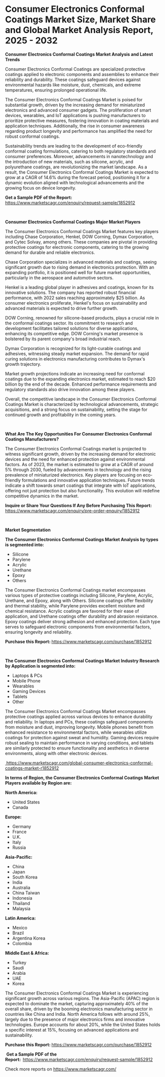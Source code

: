 <p><h1>Consumer Electronics Conformal Coatings Market Size, Market Share and Global Market Analysis Report, 2025 - 2032</h1></p><p><strong>Consumer Electronics Conformal Coatings Market Analysis and Latest Trends</strong></p>
<p><p>Consumer Electronics Conformal Coatings are specialized protective coatings applied to electronic components and assemblies to enhance their reliability and durability. These coatings safeguard devices against environmental hazards like moisture, dust, chemicals, and extreme temperatures, ensuring prolonged operational life.</p><p>The Consumer Electronics Conformal Coatings Market is poised for substantial growth, driven by the increasing demand for miniaturized electronics and advanced consumer gadgets. The proliferation of smart devices, wearables, and IoT applications is pushing manufacturers to prioritize protective measures, fostering innovation in coating materials and application techniques. Additionally, the rise in consumer awareness regarding product longevity and performance has amplified the need for robust conformal coatings.</p><p>Sustainability trends are leading to the development of eco-friendly conformal coating formulations, catering to both regulatory standards and consumer preferences. Moreover, advancements in nanotechnology and the introduction of new materials, such as silicone, acrylic, and polyurethane coatings, are revolutionizing the market landscape. As a result, the Consumer Electronics Conformal Coatings Market is expected to grow at a CAGR of 14.6% during the forecast period, positioning it for a dynamic evolution aligned with technological advancements and the growing focus on device longevity.</p></p>
<p><strong>Get a Sample PDF of the Report:&nbsp;</strong> <a href="https://www.marketscagr.com/enquiry/request-sample/1852912?utm_campaign=1789&utm_medium=2&utm_source=Github&utm_content=ia&utm_term=03022025&utm_id=consumer-electronics-conformal-coatings">https://www.marketscagr.com/enquiry/request-sample/1852912</a></p>
<p>&nbsp;</p>
<p><strong>Consumer Electronics Conformal Coatings Major Market Players</strong></p>
<p><p>The Consumer Electronics Conformal Coatings Market features key players including Chase Corporation, Henkel, DOW Corning, Dymax Corporation, and Cytec Solvay, among others. These companies are pivotal in providing protective coatings for electronic components, catering to the growing demand for durable and reliable electronics.</p><p>Chase Corporation specializes in advanced materials and coatings, seeing significant growth due to rising demand in electronics protection. With an expanding portfolio, it is positioned well for future market opportunities, particularly in the aerospace and automotive sectors.</p><p>Henkel is a leading global player in adhesives and coatings, known for its innovative solutions. The company has reported robust financial performance, with 2022 sales reaching approximately $25 billion. As consumer electronics proliferate, Henkel's focus on sustainability and advanced materials is expected to drive further growth.</p><p>DOW Corning, renowned for silicone-based products, plays a crucial role in the conformal coatings sector. Its commitment to research and development facilitates tailored solutions for diverse applications, enhancing its competitive edge. DOW Corning's market presence is bolstered by its parent company's broad industrial reach.</p><p>Dymax Corporation is recognized for its light-curable coatings and adhesives, witnessing steady market expansion. The demand for rapid curing solutions in electronics manufacturing contributes to Dymax's growth trajectory.</p><p>Market growth projections indicate an increasing need for conformal coatings due to the expanding electronics market, estimated to reach $20 billion by the end of the decade. Enhanced performance requirements and regulatory standards also drive innovation among these players.</p><p>Overall, the competitive landscape in the Consumer Electronics Conformal Coatings Market is characterized by technological advancements, strategic acquisitions, and a strong focus on sustainability, setting the stage for continued growth and profitability in the coming years.</p></p>
<p>&nbsp;</p>
<p><strong>What Are The Key Opportunities For Consumer Electronics Conformal Coatings Manufacturers?</strong></p>
<p><p>The Consumer Electronics Conformal Coatings market is projected to witness significant growth, driven by the increasing demand for electronic devices and the need for enhanced protection against environmental factors. As of 2023, the market is estimated to grow at a CAGR of around 5% through 2030, fueled by advancements in technology and the rising prevalence of miniaturized electronics. Key players are focusing on eco-friendly formulations and innovative application techniques. Future trends indicate a shift towards smart coatings that integrate with IoT applications, offering not just protection but also functionality. This evolution will redefine competitive dynamics in the market.</p></p>
<p><strong>Inquire or Share Your Questions If Any Before Purchasing This Report:</strong> <a href="https://www.marketscagr.com/enquiry/pre-order-enquiry/1852912?utm_campaign=1789&utm_medium=2&utm_source=Github&utm_content=ia&utm_term=03022025&utm_id=consumer-electronics-conformal-coatings">https://www.marketscagr.com/enquiry/pre-order-enquiry/1852912</a></p>
<p>&nbsp;</p>
<p><strong>Market Segmentation</strong></p>
<p><strong>The Consumer Electronics Conformal Coatings Market Analysis by types is segmented into:</strong></p>
<p><ul><li>Silicone</li><li>Parylene</li><li>Acrylic</li><li>Urethane</li><li>Epoxy</li><li>Others</li></ul></p>
<p><p>The Consumer Electronics Conformal Coatings market encompasses various types of protective coatings including Silicone, Parylene, Acrylic, Urethane, and Epoxy, along with Others. Silicone coatings offer flexibility and thermal stability, while Parylene provides excellent moisture and chemical resistance. Acrylic coatings are favored for their ease of application, and Urethane coatings offer durability and abrasion resistance. Epoxy coatings deliver strong adhesion and enhanced protection. Each type serves to safeguard electronic components from environmental factors, ensuring longevity and reliability.</p></p>
<p><strong>Purchase this Report:&nbsp;</strong><a href="https://www.marketscagr.com/purchase/1852912?utm_campaign=1789&utm_medium=2&utm_source=Github&utm_content=ia&utm_term=03022025&utm_id=consumer-electronics-conformal-coatings">https://www.marketscagr.com/purchase/1852912</a></p>
<p>&nbsp;</p>
<p><strong>The Consumer Electronics Conformal Coatings Market Industry Research by Application is segmented into:</strong></p>
<p><ul><li>Laptops & PCs</li><li>Mobile Phone</li><li>Wearables</li><li>Gaming Devices</li><li>Tablets</li><li>Other</li></ul></p>
<p><p>The Consumer Electronics Conformal Coatings Market encompasses protective coatings applied across various devices to enhance durability and reliability. In laptops and PCs, these coatings safeguard components from moisture and dust, improving longevity. Mobile phones benefit from enhanced resistance to environmental factors, while wearables utilize coatings for protection against sweat and humidity. Gaming devices require robust sealing to maintain performance in varying conditions, and tablets are similarly protected to ensure functionality and aesthetics in diverse environments, along with other electronic devices.</p></p>
<p><a href="https://www.marketscagr.com/global-consumer-electronics-conformal-coatings-market-r1852912?utm_campaign=1789&utm_medium=2&utm_source=Github&utm_content=ia&utm_term=03022025&utm_id=consumer-electronics-conformal-coatings">&nbsp;https://www.marketscagr.com/global-consumer-electronics-conformal-coatings-market-r1852912</a></p>
<p><strong>In terms of Region, the Consumer Electronics Conformal Coatings Market Players available by Region are:</strong></p>
<p>
    <p> <strong> North America: </strong>
        <ul>
            <li>United States</li>
            <li>Canada</li>
        </ul>
        </p> 
    <p> <strong> Europe: </strong>
        <ul>
            <li>Germany</li>
            <li>France</li>
            <li>U.K.</li>
            <li>Italy</li>
            <li>Russia</li>
        </ul>
        </p> 
    <p> <strong> Asia-Pacific: </strong>
        <ul>
            <li>China</li>
            <li>Japan</li>
            <li>South Korea</li>
            <li>India</li>
            <li>Australia</li>
            <li>China Taiwan</li>
            <li>Indonesia</li>
            <li>Thailand</li>
            <li>Malaysia</li>
        </ul>
        </p> 
    <p> <strong> Latin America: </strong>
        <ul>
            <li>Mexico</li>
            <li>Brazil</li>
            <li>Argentina Korea</li>
            <li>Colombia</li>
        </ul>
        </p> 
    <p> <strong> Middle East & Africa: </strong>
        <ul>
            <li>Turkey</li>
            <li>Saudi</li>
            <li>Arabia</li>
            <li>UAE</li>
            <li>Korea</li>
        </ul>
    </p>
    </p>
<p><p>The Consumer Electronics Conformal Coatings Market is experiencing significant growth across various regions. The Asia-Pacific (APAC) region is expected to dominate the market, capturing approximately 40% of the overall share, driven by the booming electronics manufacturing sector in countries like China and India. North America follows with around 25%, largely due to the presence of major electronics firms and innovative technologies. Europe accounts for about 20%, while the United States holds a specific interest at 15%, focusing on advanced applications and sustainability.</p></p>
<p><strong>Purchase this Report: </strong><a href="https://www.marketscagr.com/purchase/1852912?utm_campaign=1789&utm_medium=2&utm_source=Github&utm_content=ia&utm_term=03022025&utm_id=consumer-electronics-conformal-coatings">https://www.marketscagr.com/purchase/1852912</a></p>
<p>&nbsp;<strong>Get a Sample PDF of the Report:&nbsp;&nbsp;</strong><a href="https://www.marketscagr.com/enquiry/request-sample/1852912?utm_campaign=1789&utm_medium=2&utm_source=Github&utm_content=ia&utm_term=03022025&utm_id=consumer-electronics-conformal-coatings">https://www.marketscagr.com/enquiry/request-sample/1852912</a></p>
<p><strong></strong></p>
<p>Check more reports on <a href="https://www.marketscagr.com/?utm_campaign=1789&utm_medium=2&utm_source=Github&utm_content=ia&utm_term=03022025&utm_id=consumer-electronics-conformal-coatings">https://www.marketscagr.com/</a></p>